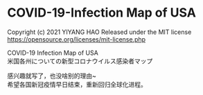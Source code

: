 # COVID-19-Infection Map of USA

Copyright (c) 2021 YIYANG HAO Released under the MIT license  
https://opensource.org/licenses/mit-license.php  

COVID-19 Infection Map of USA  
米国各州についての新型コロナウイルス感染者マップ  


感兴趣就写了，也没啥别的理由~  
希望各国新冠疫情早日结束，重新回归全球化进程。  

